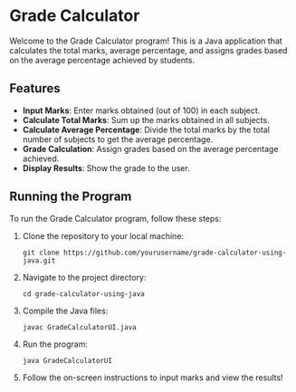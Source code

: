 # Grade Calculator

Welcome to the Grade Calculator program! This is a Java application that calculates the total marks, average percentage, and assigns grades based on the average percentage achieved by students.

## Features

- **Input Marks**: Enter marks obtained (out of 100) in each subject.
- **Calculate Total Marks**: Sum up the marks obtained in all subjects.
- **Calculate Average Percentage**: Divide the total marks by the total number of subjects to get the average percentage.
- **Grade Calculation**: Assign grades based on the average percentage achieved.
- **Display Results**: Show the grade to the user.

## Running the Program

To run the Grade Calculator program, follow these steps:

1. Clone the repository to your local machine:

    ```
    git clone https://github.com/yourusername/grade-calculator-using-java.git
    ```

2. Navigate to the project directory:

    ```
    cd grade-calculator-using-java
    ```

3. Compile the Java files:

    ```
    javac GradeCalculatorUI.java
    ```

4. Run the program:

    ```
    java GradeCalculatorUI
    ```

5. Follow the on-screen instructions to input marks and view the results!
